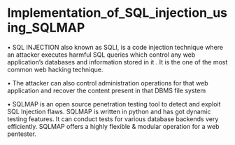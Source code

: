 # Implementation_of_SQL_injection_using_SQLMAP


•	SQL INJECTION also known as SQLI, is a code injection technique where an attacker executes  harmful SQL queries which control any web application’s databases and information stored in it . It is the one of the most common web hacking technique. 



•	The attacker can also control administration operations for that web application and recover the content present in that DBMS file system


•	SQLMAP is an open source penetration testing tool to detect and exploit SQL Injection flaws. SQLMAP is written in python and has got dynamic testing features. It can conduct tests for various database backends very efficiently. SQLMAP offers a highly flexible & modular operation for a web pentester.
